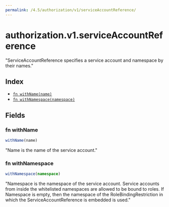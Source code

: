 ```yaml
---
permalink: /4.5/authorization/v1/serviceAccountReference/
---
```


# authorization.v1.serviceAccountReference

"ServiceAccountReference specifies a service account and namespace by their names."

## Index

* [`fn withName(name)`](#fn-withname)
* [`fn withNamespace(namespace)`](#fn-withnamespace)

## Fields

### fn withName

```ts
withName(name)
```

"Name is the name of the service account."

### fn withNamespace

```ts
withNamespace(namespace)
```

"Namespace is the namespace of the service account.  Service accounts from inside the whitelisted namespaces are allowed to be bound to roles.  If Namespace is empty, then the namespace of the RoleBindingRestriction in which the ServiceAccountReference is embedded is used."